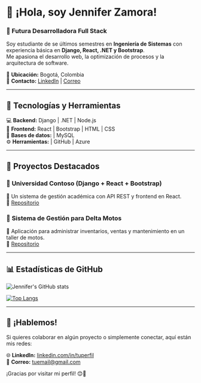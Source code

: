 # 👋 ¡Hola, soy Jennifer Zamora!  
### 🚀 Futura Desarrolladora Full Stack  

Soy estudiante de se últimos semestres en **Ingeniería de Sistemas** con experiencia básica en **Django, React, .NET y Bootstrap**.  
Me apasiona el desarrollo web, la optimización de procesos y la arquitectura de software.  

📍 **Ubicación:** Bogotá, Colombia  
📧 **Contacto:** [LinkedIn](https://www.linkedin.com/in/jenniferzamorait/) | [Correo](jennyzamora1703@gmail.com)  

---

## 🚀 Tecnologías y Herramientas  
💻 **Backend:** Django | .NET | Node.js  
🎨 **Frontend:** React | Bootstrap | HTML | CSS  
📡 **Bases de datos:** | MySQL  
⚙ **Herramientas:** | GitHub | Azure  

---

## 📌 Proyectos Destacados  

### 🔹 **Universidad Contoso** (Django + React + Bootstrap)  
📌 Un sistema de gestión académica con API REST y frontend en React.  
🔗 [Repositorio](https://github.com/jenny1703/universidad-contoso)  

### 🔹 **Sistema de Gestión para Delta Motos**  
📌 Aplicación para administrar inventarios, ventas y mantenimiento en un taller de motos.  
🔗 [Repositorio](https://github.com/jenny1703/delta-motos)  

---

## 📊 Estadísticas de GitHub  

![Jennifer's GitHub stats](https://github-readme-stats.vercel.app/api?username=jenny1703&show_icons=true&theme=radical)  

[![Top Langs](https://github-readme-stats.vercel.app/api/top-langs/?username=jenny1703&layout=compact&theme=radical)](https://github.com/jenny1703)  

---

## 💬 ¡Hablemos!  
Si quieres colaborar en algún proyecto o simplemente conectar, aquí están mis redes:  

🌐 **LinkedIn:** [linkedin.com/in/tuperfil](https://www.linkedin.com/in/jenniferzamorait/)  
📧 **Correo:** [tuemail@gmail.com](jennyzamora1703@gmail.com)  

¡Gracias por visitar mi perfil! 😊🚀  
